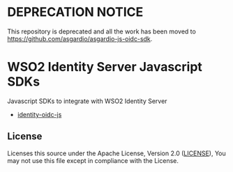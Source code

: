 # DEPRECATION NOTICE
This repository is deprecated and all the work has been moved to https://github.com/asgardio/asgardio-js-oidc-sdk.

# WSO2 Identity Server Javascript SDKs

Javascript SDKs to integrate with WSO2 Identity Server

- [identity-oidc-js](identity-oidc-js/)

## License

Licenses this source under the Apache License, Version 2.0 ([LICENSE](LICENSE)), You may not use this file except in compliance with the License.
